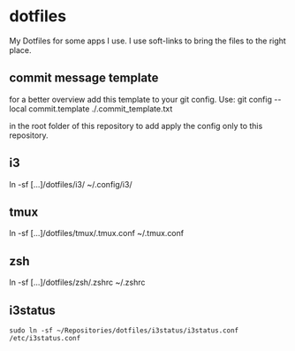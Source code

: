# dotfiles
My Dotfiles for some apps I use. I use soft-links to bring the files to the right place.


## commit message template
for a better overview add this template to your git config.
Use:
	git config --local commit.template ./.commit_template.txt

in the root folder of this repository to add apply the config only to this repository.

## i3

ln -sf [...]/dotfiles/i3/ ~/.config/i3/

## tmux

ln -sf [...]/dotfiles/tmux/.tmux.conf ~/.tmux.conf

## zsh

ln -sf [...]/dotfiles/zsh/.zshrc ~/.zshrc

## i3status
```
sudo ln -sf ~/Repositories/dotfiles/i3status/i3status.conf /etc/i3status.conf
```

